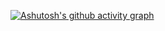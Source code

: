 [![Ashutosh's github activity graph](https://github-readme-activity-graph.vercel.app/graph?username=OMATTECHH&bg_color=000000&color=7D5B8C&line=07e9a5&point=0a855c&area=true&hide_border=true)](https://github.com/ashutosh00710/github-readme-activity-graph)
